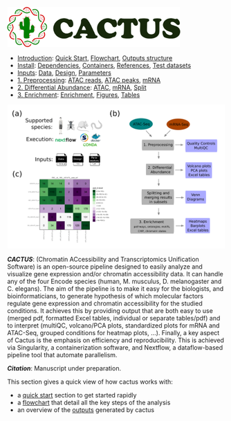 
<img src="/docs/images/logo_cactus.png" width="400" />

* [Introduction](/README.md): [Quick Start](/docs/1_Intro/Quick_start.md), [Flowchart](/docs/1_Intro/Flowchart.md), [Outputs structure](/docs/1_Intro/Outputs_structure.md)
* [Install](/docs/2_Install/2_Install.md): [Dependencies](/docs/2_Install/Dependencies.md), [Containers](/docs/2_Install/Containers.md), [References](/docs/2_Install/References.md), [Test datasets](/docs/2_Install/Test_datasets.md)
* [Inputs](/docs/3_Inputs/3_Inputs.md): [Data](/docs/3_Inputs/Data.md), [Design](/docs/3_Inputs/Design.md), [Parameters](/docs/3_Inputs/Parameters.md)
* [1. Preprocessing](/docs/4_Prepro/4_Prepro.md): [ATAC reads](/docs/4_Prepro/ATAC_reads.md), [ATAC peaks](/docs/4_Prepro/ATAC_peaks.md), [mRNA](/docs/4_Prepro/mRNA.md)
* [2. Differential Abundance](/docs/5_DA/5_DA.md): [ATAC](/docs/5_DA/DA_ATAC.md), [mRNA](/docs/5_DA/DA_mRNA.md), [Split](/docs/5_DA/Split.md)
* [3. Enrichment](/docs/6_Enrich/6_Enrich.md): [Enrichment](/docs/6_Enrich/Enrichment.md), [Figures](/docs/6_Enrich/Figures.md), [Tables](/docs/6_Enrich/Tables.md)

[](END_OF_MENU)



![](/docs/images/1_Intro.png "Introduction")

**_CACTUS_**: (Chromatin ACcessibility and Transcriptomics Unification Software) is an open-source pipeline designed to easily analyze and visualize gene expression and/or chromatin accessibility data. It can handle any of the four Encode species (human, M. musculus, D. melanogaster and C. elegans). 
The aim of the pipeline is to make it easy for the biologists, and bioinformaticians, to generate hypothesis of which molecular factors regulate gene expression and chromatin accessibility for the studied conditions. It achieves this by providing output that are both easy to use (merged pdf, formatted Excel tables, individual or separate tables/pdf) and to interpret (multiQC, volcano/PCA plots, standardized plots for mRNA and ATAC-Seq, grouped conditions for heatmap plots, …).
Finally, a key aspect of Cactus is the emphasis on efficiency and reproducibility. This is achieved via Singularity, a containerization software, and Nextflow, a dataflow-based pipeline tool that automate parallelism. 

**_Citation_**: Manuscript under preparation.

This section gives a quick view of how cactus works with:
 - a [quick start](/docs/1_Intro/Quick_start.md) section to get started rapidly
 - a [flowchart](/docs/1_Intro/Flowchart.md) that detail all the key steps of the analysis
 - an overview of the [outputs](/docs/1_Intro/Outputs_structure.md) generated by cactus 


